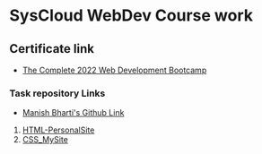 # SysCloud WebDev Course work

## Certificate link
- [The Complete 2022 Web Development Bootcamp
](http://ude.my/UC-8928f703-fef3-419d-aa3b-416699a0241a)

### Task repository Links
- [Manish Bharti's Github Link](https://github.com/mbharti321)


1. [HTML-PersonalSite](https://github.com/mbharti321/HTML-PersonalSite)
2. [CSS_MySite](https://github.com/mbharti321/CSS_MySite)
